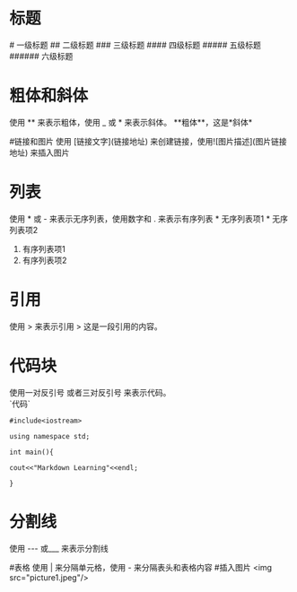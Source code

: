 # 标题
\# 一级标题
\## 二级标题
\### 三级标题
\#### 四级标题
\##### 五级标题
\###### 六级标题

# 粗体和斜体
使用 ** 来表示粗体，使用 _ 或 * 来表示斜体。
\*\*粗体**，这是\*斜体* 

#链接和图片
使用 \[链接文字](链接地址) 来创建链接，使用\!\[图片描述](图片链接地址) 来插入图片

# 列表
使用 * 或 - 来表示无序列表，使用数字和 . 来表示有序列表
\* 无序列表项1
\* 无序列表项2
1. 有序列表项1
2. 有序列表项2

# 引用
使用 > 来表示引用
\> 这是一段引用的内容。

# 代码块
使用一对反引号 或者三对反引号 来表示代码。   
   \`代码`   

```
#include<iostream>

using namespace std;

int main(){

cout<<"Markdown Learning"<<endl;

}

```

# 分割线  

使用 \--- 或\___ 来表示分割线

#表格
使用 | 来分隔单元格，使用 - 来分隔表头和表格内容
#插入图片
\<img src="picture1.jpeg"/>
